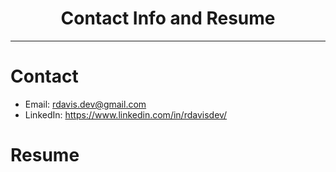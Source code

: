 <h1 style="text-align: center;">Contact Info and Resume</h1>
<hr>

# Contact

- Email: <rdavis.dev@gmail.com>
- LinkedIn: <https://www.linkedin.com/in/rdavisdev/>

# Resume

<div id="resumePDF" style="height: 800px;"></div>

<script src="/PDFObject/pdfobject.js"></script>
<script>PDFObject.embed("/assets/RyanDavis_Resume.pdf", "#resumePDF");</script> 
